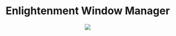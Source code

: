 <div style="text-align:center;">
<H1>Enlightenment Window Manager</H1>
<img src="https://www.enlightenment.org/_media/shot-enlightenment.png">
</div>
